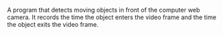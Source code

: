 A program that detects moving objects in front of the computer web camera.
It records the time the object enters the video frame and the  time the object exits the video frame.